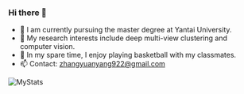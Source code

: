 ### Hi there 👋

<!--
**zhangyuanyang21/zhangyuanyang21** is a ✨ _special_ ✨ repository because its `README.md` (this file) appears on your GitHub profile.

Here are some ideas to get you started:

- 🔭 I’m currently working on ...
- 🌱 I’m currently learning ...
- 👯 I’m looking to collaborate on ...
- 🤔 I’m looking for help with ...
- 💬 Ask me about ...
- 📫 How to reach me: ...
- 😄 Pronouns: ...
- ⚡ Fun fact: ...
-->

- 🌱 I am currently pursuing the master degree at Yantai University.
- 🔭 My research interests include deep multi-view clustering and computer vision.
- 👯 In my spare time, I enjoy playing basketball with my classmates.
- 📫 Contact: zhangyuanyang922@gmail.com
    
![MyStats](https://github-stats.ubrong.com/api?username=zhangyuanyang21&show_icons=true)
